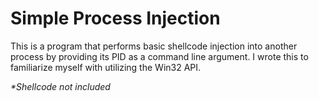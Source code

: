 # Simple Process Injection

This is a program that performs basic shellcode injection into another process by providing its PID as a command line argument. I wrote this to familiarize myself with utilizing the Win32 API.

*\*Shellcode not included*
